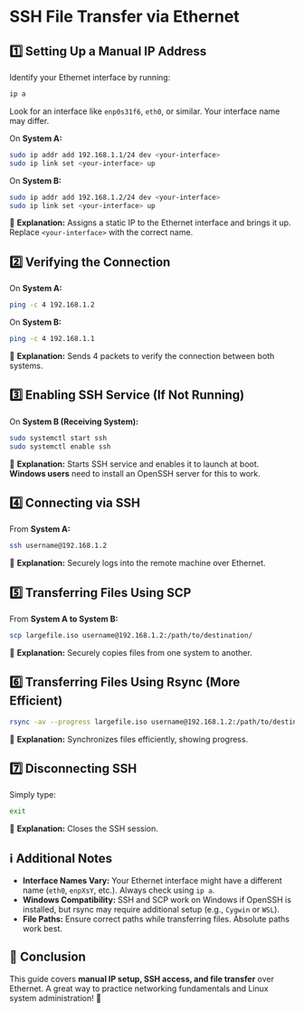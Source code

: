 # SSH File Transfer via Ethernet

## 1️⃣ Setting Up a Manual IP Address
Identify your Ethernet interface by running:
```bash
ip a
```
Look for an interface like `enp0s31f6`, `eth0`, or similar. Your interface name may differ.

On **System A:**
```bash
sudo ip addr add 192.168.1.1/24 dev <your-interface>
sudo ip link set <your-interface> up
```

On **System B:**
```bash
sudo ip addr add 192.168.1.2/24 dev <your-interface>
sudo ip link set <your-interface> up
```

🔹 **Explanation:** Assigns a static IP to the Ethernet interface and brings it up. Replace `<your-interface>` with the correct name.

## 2️⃣ Verifying the Connection
On **System A:**
```bash
ping -c 4 192.168.1.2
```
On **System B:**
```bash
ping -c 4 192.168.1.1
```

🔹 **Explanation:** Sends 4 packets to verify the connection between both systems.

## 3️⃣ Enabling SSH Service (If Not Running)
On **System B (Receiving System):**
```bash
sudo systemctl start ssh
sudo systemctl enable ssh
```

🔹 **Explanation:** Starts SSH service and enables it to launch at boot. **Windows users** need to install an OpenSSH server for this to work.

## 4️⃣ Connecting via SSH
From **System A:**
```bash
ssh username@192.168.1.2
```

🔹 **Explanation:** Securely logs into the remote machine over Ethernet.

## 5️⃣ Transferring Files Using SCP
From **System A to System B:**
```bash
scp largefile.iso username@192.168.1.2:/path/to/destination/
```

🔹 **Explanation:** Securely copies files from one system to another.

## 6️⃣ Transferring Files Using Rsync (More Efficient)
```bash
rsync -av --progress largefile.iso username@192.168.1.2:/path/to/destination/
```

🔹 **Explanation:** Synchronizes files efficiently, showing progress.

## 7️⃣ Disconnecting SSH
Simply type:
```bash
exit
```

🔹 **Explanation:** Closes the SSH session.

## ℹ️ Additional Notes
- **Interface Names Vary:** Your Ethernet interface might have a different name (`eth0`, `enpXsY`, etc.). Always check using `ip a`.
- **Windows Compatibility:** SSH and SCP work on Windows if OpenSSH is installed, but rsync may require additional setup (e.g., `Cygwin` or `WSL`).
- **File Paths:** Ensure correct paths while transferring files. Absolute paths work best.

## 🎉 Conclusion
This guide covers **manual IP setup, SSH access, and file transfer** over Ethernet. A great way to practice networking fundamentals and Linux system administration! 🚀
